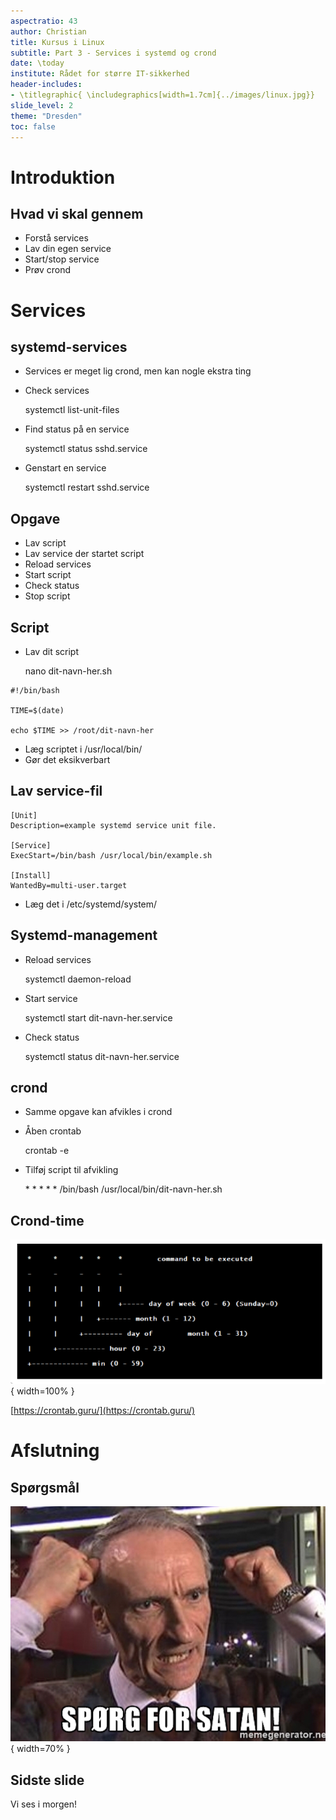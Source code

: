 ```yaml
---
aspectratio: 43
author: Christian
title: Kursus i Linux
subtitle: Part 3 - Services i systemd og crond
date: \today
institute: Rådet for større IT-sikkerhed
header-includes:
- \titlegraphic{ \includegraphics[width=1.7cm]{../images/linux.jpg}}
slide_level: 2
theme: "Dresden"
toc: false
---
```


# Introduktion

## Hvad vi skal gennem
- Forstå services
- Lav din egen service
- Start/stop service
- Prøv crond

# Services

## systemd-services
- Services er meget lig crond, men kan nogle ekstra ting
- Check services

    systemctl list-unit-files

- Find status på en service

    systemctl status sshd.service

- Genstart en service 

    systemctl restart sshd.service

## Opgave
- Lav script
- Lav service der startet script
- Reload services
- Start script
- Check status
- Stop script

## Script
- Lav dit script

    nano dit-navn-her.sh

```
#!/bin/bash

TIME=$(date)

echo $TIME >> /root/dit-navn-her
```

- Læg scriptet i /usr/local/bin/
- Gør det eksikverbart

## Lav service-fil

```
[Unit]
Description=example systemd service unit file.

[Service]
ExecStart=/bin/bash /usr/local/bin/example.sh

[Install]
WantedBy=multi-user.target
```

- Læg det i /etc/systemd/system/

## Systemd-management
- Reload services

    systemctl daemon-reload

- Start service

    systemctl start dit-navn-her.service

- Check status

    systemctl status dit-navn-her.service

## crond
- Samme opgave kan afvikles i crond
- Åben crontab

    crontab -e

- Tilføj script til afvikling

    \* * * * * /bin/bash /usr/local/bin/dit-navn-her.sh

## Crond-time

![Crond](../images/crond.png){ width=100% }

[https://crontab.guru/](https://crontab.guru/)


# Afslutning

## Spørgsmål

![Spørg](../images/spoerg.jpg){ width=70% }

## Sidste slide

Vi ses i morgen!
